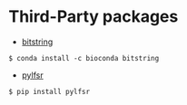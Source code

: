 # Third-Party packages

- [bitstring](https://github.com/scott-griffiths/bitstring)
```
$ conda install -c bioconda bitstring
```

- [pylfsr](https://github.com/scott-griffiths/bitstring)
```
$ pip install pylfsr
```
